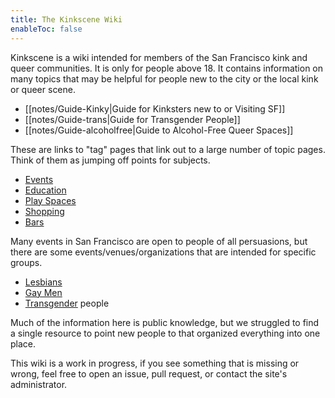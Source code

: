 ```yaml
---
title: The Kinkscene Wiki
enableToc: false
---
```


Kinkscene is a wiki intended for members of the San Francisco kink and queer communities. It is only for people above 18. It contains information on many topics that may be helpful for people new to the city or the local kink or queer scene.

- [[notes/Guide-Kinky|Guide for Kinksters new to or Visiting SF]]
- [[notes/Guide-trans|Guide for Transgender People]]
- [[notes/Guide-alcoholfree|Guide to Alcohol-Free Queer Spaces]]

These are links to "tag" pages that link out to a large number of topic pages. Think of them as jumping off points for subjects.

- [Events](/tags/events)
- [Education](/tags/education)
- [Play Spaces](/tags/venues)
- [Shopping](/tags/shopping)
- [Bars](/tags/bars)

Many events in San Francisco are open to people of all persuasions, but there are some events/venues/organizations that are intended for specific groups.

- [Lesbians](/tags/lesbian)
- [Gay Men](/tags/gay-men)
- [Transgender](/tags/transgender) people

Much of the information here is public knowledge, but we struggled to find a single resource to point new people to that organized everything into one place.

This wiki is a work in progress, if you see something that is missing or wrong, feel free to open an issue, pull request, or contact the site's administrator.